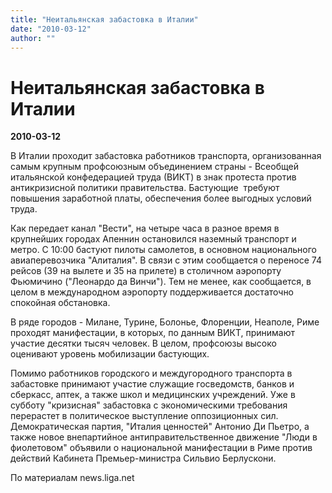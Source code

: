 ```yaml
---
title: "Неитальянская забастовка в Италии"
date: "2010-03-12"
author: ""
---
```


# Неитальянская забастовка в Италии

**2010-03-12** 

В Италии проходит забастовка работников транспорта, организованная самым крупным профсоюзным объединением страны - Всеобщей итальянской конфедерацией труда (ВИКТ) в знак протеста против антикризисной политики правительства. Бастующие  требуют повышения заработной платы, обеспечения более выгодных условий труда.

Как передает канал "Вести", на четыре часа в разное время в крупнейших городах Апеннин остановился наземный транспорт и метро. С 10:00 бастуют пилоты самолетов, в основном национального авиаперевозчика "Алиталия". В связи с этим сообщается о переносе 74 рейсов (39 на вылете и 35 на прилете) в столичном аэропорту Фьюмичино ("Леонардо да Винчи"). Тем не менее, как сообщается, в целом в международном аэропорту поддерживается достаточно спокойная обстановка.

В ряде городов - Милане, Турине, Болонье, Флоренции, Неаполе, Риме проходят манифестации, в которых, по данным ВИКТ, принимают участие десятки тысяч человек. В целом, профсоюзы высоко оценивают уровень мобилизации бастующих.

Помимо работников городского и междугородного транспорта в забастовке принимают участие служащие госведомств, банков и сберкасс, аптек, а также школ и медицинских учреждений. Уже в субботу "кризисная" забастовка с экономическими требования перерастет в политическое выступление оппозиционных сил. Демократическая партия, "Италия ценностей" Антонио Ди Пьетро, а также новое внепартийное антиправительственное движение "Люди в фиолетовом" объявили о национальной манифестации в Риме против действий Кабинета Премьер-министра Сильвио Берлускони.

По материалам news.liga.net